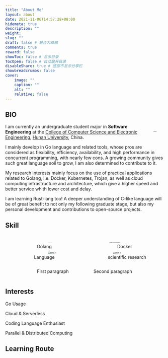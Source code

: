 ```yaml
---
title: "About Me"
layout: about
date: 2021-11-06T14:57:28+08:00
hidemeta: true
description: ""
weight:
slug: ""
draft: false # 是否为草稿
comments: true
reward: false
showToc: false # 显示目录
TocOpen: false # 自动展开目录
disableShare: true # 底部不显示分享栏
showbreadcrumbs: false
cover:
    image: ""
    caption: ""
    alt: ""
    relative: false
---
```



## BIO
<img src="http://magenta-note-1305707521.coscd.myqcloud.com/JiangHan.jpg" align='right' alt="JiangHan" style="zoom:15%; padding:150px"/> I am currently an undergraduate student major in **Software Engineering** at the [College of Computer Science and Electronic Engineering](http://csee.hnu.edu.cn/home.htm), [Hunan University](http://www-en.hnu.edu.cn), China.

I mainly develop in Go language and related tools, whose pros are considered as flexibility, efficiency, availability, and high performance in concurrent programming, with nearly few cons. A growing community gives such great language soil to grow, I am also determined to contribute to it.

My research interests mainly focus on the use of practical applications related to Golang, i.e. Docker, Kubernetes, Trojan, as well as cloud computing infrastructure and architecture, which give a higher speed and better service whith lower cost and delay.

I am learning Rust-lang too! A deeper understanding of C-like language will be of great benefit to not only my following graduate stage, but also my personal development and contributions to open-source projects.


## Skill
## 

<center><img src="http://magenta-note-1305707521.coscd.myqcloud.com/Screenshot%202023-05-15%20at%2020.35.22.png" alt="Screenshot 2023-05-15 at 20.35.22" style="zoom:5%;" />&nbsp;&nbsp;&nbsp;&nbsp;&nbsp;&nbsp;&nbsp;&nbsp;&nbsp;&nbsp;&nbsp;&nbsp;&nbsp;&nbsp;&nbsp;&nbsp;&nbsp;&nbsp;&nbsp;&nbsp;&nbsp;&nbsp;&nbsp;&nbsp;&nbsp;&nbsp;&nbsp;&nbsp;&nbsp;&nbsp;&nbsp;&nbsp;&nbsp;&nbsp;&nbsp;&nbsp;&nbsp;&nbsp;&nbsp;&nbsp;&nbsp;&nbsp;&nbsp;&nbsp;&nbsp;&nbsp;<img src="http://magenta-note-1305707521.coscd.myqcloud.com/image-20230515204948237.png" alt="image-20230515204948237" style="zoom:17%;" /></center><center>Golang&nbsp;&nbsp;&nbsp;&nbsp;&nbsp;&nbsp;&nbsp;&nbsp;&nbsp;&nbsp;&nbsp;&nbsp;&nbsp;&nbsp;&nbsp;&nbsp;&nbsp;&nbsp;&nbsp;&nbsp;&nbsp;&nbsp;&nbsp;&nbsp;&nbsp;&nbsp;&nbsp;&nbsp;&nbsp;&nbsp;&nbsp;&nbsp;&nbsp;&nbsp;&nbsp;&nbsp;&nbsp;&nbsp;&nbsp;&nbsp;&nbsp;&nbsp;&nbsp;&nbsp;&nbsp;&nbsp;&nbsp;&nbsp;&nbsp;&nbsp;&nbsp;&nbsp;&nbsp;Docker</center>

<center><img src="http://magenta-note-1305707521.coscd.myqcloud.com/lang-1.png" alt="lang-1" style="zoom:45%;" />&nbsp;&nbsp;&nbsp;&nbsp;&nbsp;&nbsp;&nbsp;&nbsp;&nbsp;&nbsp;&nbsp;&nbsp;&nbsp;&nbsp;&nbsp;&nbsp;&nbsp;&nbsp;&nbsp;&nbsp;&nbsp;&nbsp;&nbsp;&nbsp;&nbsp;&nbsp;&nbsp;&nbsp;&nbsp;&nbsp;&nbsp;&nbsp;&nbsp;&nbsp;&nbsp;&nbsp;&nbsp;&nbsp;&nbsp;&nbsp;&nbsp;&nbsp;&nbsp;&nbsp;&nbsp;&nbsp;<img src="http://magenta-note-1305707521.coscd.myqcloud.com/atom-1.png" alt="atom-1" style="zoom:40%;" /></center>

<center>&nbsp;&nbsp;&nbsp;&nbsp;&nbsp;&nbsp;&nbsp;&nbsp;&nbsp;Language&nbsp;&nbsp;&nbsp;&nbsp;&nbsp;&nbsp;&nbsp;&nbsp;&nbsp;&nbsp;&nbsp;&nbsp;&nbsp;&nbsp;&nbsp;&nbsp;&nbsp;&nbsp;&nbsp;&nbsp;&nbsp;&nbsp;&nbsp;&nbsp;&nbsp;&nbsp;&nbsp;&nbsp;&nbsp;&nbsp;&nbsp;&nbsp;&nbsp;&nbsp;&nbsp;&nbsp;&nbsp;&nbsp;&nbsp;&nbsp;&nbsp;&nbsp;&nbsp;scientific research</center></p>

<style>
.container {
  display: flex;
  justify-content: center;
  max-width: 500px;
  margin: 0 auto;
}
</style>
<div class="container">   
  <p>First paragraph</p>&nbsp;&nbsp;&nbsp;&nbsp;&nbsp;&nbsp;&nbsp;&nbsp;&nbsp;&nbsp;&nbsp;&nbsp;&nbsp;&nbsp;&nbsp;&nbsp;&nbsp;&nbsp;&nbsp;&nbsp;   
  <p>Second paragraph</p> 
</div>






## Interests
Go Usage

Cloud & Serverless

Coding Language Enthusiast

Parallel & Distributed Computing

## Learning Route
